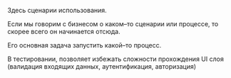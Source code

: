 Здесь сценарии использования.

Если мы говорим с бизнесом о каком–то сценарии или процессе,
то скорее всего он начинается отсюда.

Его основная задача запустить какой–то процесс.

В тестировании, позволяет избежать сложности прохождения UI слоя
(валидация входящих данных, аутентификация, авторизация)
